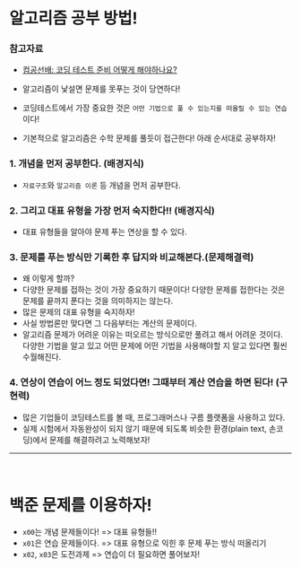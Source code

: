 # 알고리즘 공부 방법!

### 참고자료

- [컴공선배: 코딩 테스트 준비 어떻게 해야하나요?](https://www.youtube.com/watch?v=4D0PYVntENw)

- 알고리즘이 낯설면 문제를 못푸는 것이 당연하다!
- 코딩테스트에서 가장 중요한 것은 `어떤 기법으로 풀 수 있는지를 떠올릴 수 있는 연습`이다!
- 기본적으로 알고리즘은 수학 문제를 풀듯이 접근한다! 아래 순서대로 공부하자!

### 1. 개념을 먼저 공부한다. (배경지식)

- `자료구조`와 `알고리즘 이론` 등 개념을 먼저 공부한다.

### 2. 그리고 대표 유형을 가장 먼저 숙지한다!! (배경지식)

- 대표 유형들을 알아야 문제 푸는 연상을 할 수 있다.

### 3. 문제를 푸는 방식만 기록한 후 답지와 비교해본다.(문제해결력)

- 왜 이렇게 할까?
- 다양한 문제를 접하는 것이 가장 중요하기 때문이다! 다양한 문제를 접한다는 것은 문제를 끝까지 푼다는 것을 의미하지는 않는다.
- 많은 문제의 대표 유형을 숙지하자!
- 사실 방법론만 맞다면 그 다음부터는 계산의 문제이다.
- 알고리즘 문제가 어려운 이유는 떠오르는 방식으로만 풀려고 해서 어려운 것이다. 다양한 기법을 알고 있고 어떤 문제에 어떤 기법을 사용해야할 지 알고 있다면 훨씬 수월해진다.

### 4. 연상이 연습이 어느 정도 되었다면! 그때부터 계산 연습을 하면 된다! (구현력)

- 많은 기업들이 코딩테스트를 볼 때, 프로그래머스나 구름 플랫폼을 사용하고 있다.
- 실제 시험에서 자동완성이 되지 않기 때문에 되도록 비슷한 환경(plain text, 손코딩)에서 문제를 해결하려고 노력해보자!

<hr/>
<br/>

# 백준 문제를 이용하자!

- `x00`는 개념 문제들이다! => 대표 유형들!!
- `x01`은 연습 문제들이다. => 대표 유형으로 익힌 후 문제 푸는 방식 떠올리기
- `x02`, `x03`은 도전과제 => 연습이 더 필요하면 풀어보자!
